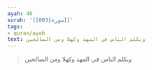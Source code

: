 ```yaml
---
ayah: 46
surah: '[[003|سورة]]'
tags:
- quran/ayah
text: ويكلم الناس في المهد وكهلا ومن الصالحين
---
```

> ويكلم الناس في المهد وكهلا ومن الصالحين
